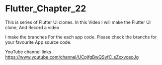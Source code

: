 # Flutter_Chapter_22
This is series of Flutter UI clones. In this  Video I will make the Flutter UI clone, And  Record a video

I make the branches For the each app code.
Please check the branchs for your favourite App source code.


YouTube channel links
https://www.youtube.com/channel/UCpjfgBwQSyfC_sZxxvceoJg

